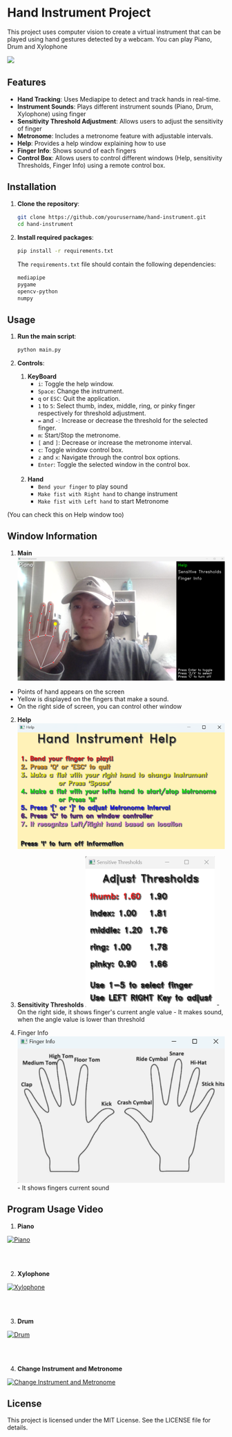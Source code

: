 # Hand Instrument Project

This project uses computer vision to create a virtual instrument that can be played using hand gestures detected by a webcam. You can play Piano, Drum and Xylophone

<img src="resource/image/play.gif">

## Features

- **Hand Tracking**: Uses Mediapipe to detect and track hands in real-time.
- **Instrument Sounds**: Plays different instrument sounds (Piano, Drum, Xylophone) using finger
- **Sensitivity Threshold Adjustment**: Allows users to adjust the sensitivity of finger
- **Metronome**: Includes a metronome feature with adjustable intervals.
- **Help**: Provides a help window explaining how to use 
- **Finger Info**: Shows sound of each fingers
- **Control Box**: Allows users to control different windows (Help, sensitivity Thresholds, Finger Info) using a remote control box.

## Installation

1. **Clone the repository**:
    ```sh
    git clone https://github.com/yourusername/hand-instrument.git
    cd hand-instrument
    ```

2. **Install required packages**:
    ```sh
    pip install -r requirements.txt
    ```
    
    The `requirements.txt` file should contain the following dependencies:
    ```plaintext
    mediapipe
    pygame
    opencv-python
    numpy
    ```

## Usage

1. **Run the main script**:
    ```sh
    python main.py
    ```

2. **Controls**:
    1. **KeyBoard**
       - `i`: Toggle the help window.
       - `Space`: Change the instrument.
       - `q` or `ESC`: Quit the application.
       - `1` to `5`: Select thumb, index, middle, ring, or pinky finger respectively for threshold adjustment.
       - `=` and `-`: Increase or decrease the threshold for the selected finger.
       - `m`: Start/Stop the metronome.
       - `[` and `]`: Decrease or increase the metronome interval.
       - `c`: Toggle window control box.
       - `z` and `x`: Navigate through the control box options.
       - `Enter`: Toggle the selected window in the control box.
    <br>

    2. **Hand**
       - `Bend your finger` to play sound
       - `Make fist with Right hand` to change instrument
       - `Make fist with Left hand` to start Metronome

(You can check this on Help window too)

## Window Information

   1. **Main**
    <img src="resource/image/main_window.png">
   - Points of hand appears on the screen
   - Yellow is displayed on the fingers that make a sound.
   - On the right side of screen, you can control other window

   2. **Help**
    <img src="resource/image/help.png">
    <br>
   3. **Sensitivity Thresholds** 
    <img src="resource/image/sensitivity_threshold.png" width=300>
    - On the right side, it shows finger's current angle value
    - It makes sound, when the angle value is lower than threshold

   4. Finger Info
    <img src="resource/image/finger_info.png">
    - It shows fingers current sound

## Program Usage Video
   1. **Piano**

   [![Piano](https://img.youtube.com/vi/13rA8FfwtO4/0.jpg)](https://www.youtube.com/watch?v=13rA8FfwtO4)

   <br><br>

   2. **Xylophone**

   [![Xylophone](https://img.youtube.com/vi/0ibOeEEJzJs/0.jpg)](https://www.youtube.com/watch?v=0ibOeEEJzJs)

   <br><br>

   3. **Drum**

   [![Drum](https://img.youtube.com/vi/iskAuhqkUgg/0.jpg)](https://www.youtube.com/watch?v=iskAuhqkUgg)

   <br><br>

   4. **Change Instrument and Metronome**

   [![Change Instrument and Metronome](https://img.youtube.com/vi/0K80JKxfJ8Q/0.jpg)](https://www.youtube.com/watch?v=0K80JKxfJ8Q)
    

## License

This project is licensed under the MIT License. See the LICENSE file for details.

